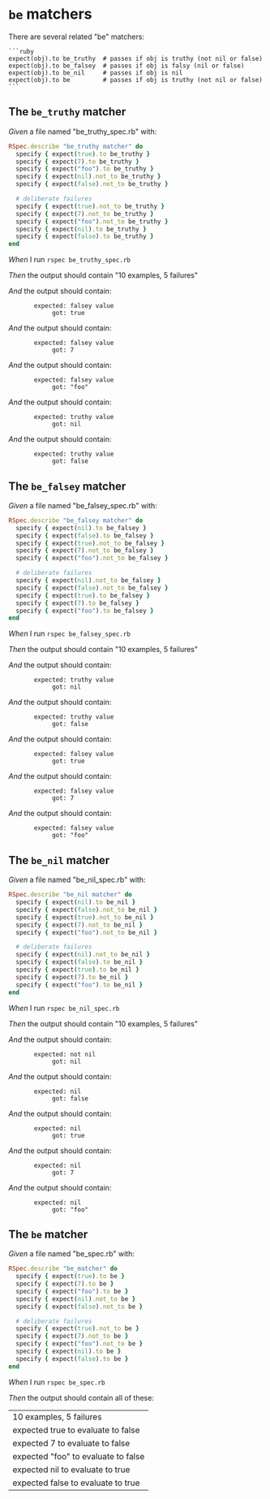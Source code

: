 # `be` matchers

There are several related "be" matchers:

    ```ruby
    expect(obj).to be_truthy  # passes if obj is truthy (not nil or false)
    expect(obj).to be_falsey  # passes if obj is falsy (nil or false)
    expect(obj).to be_nil     # passes if obj is nil
    expect(obj).to be         # passes if obj is truthy (not nil or false)
    ```

## The `be_truthy` matcher

_Given_ a file named "be_truthy_spec.rb" with:

```ruby
RSpec.describe "be_truthy matcher" do
  specify { expect(true).to be_truthy }
  specify { expect(7).to be_truthy }
  specify { expect("foo").to be_truthy }
  specify { expect(nil).not_to be_truthy }
  specify { expect(false).not_to be_truthy }

  # deliberate failures
  specify { expect(true).not_to be_truthy }
  specify { expect(7).not_to be_truthy }
  specify { expect("foo").not_to be_truthy }
  specify { expect(nil).to be_truthy }
  specify { expect(false).to be_truthy }
end
```

_When_ I run `rspec be_truthy_spec.rb`

_Then_ the output should contain "10 examples, 5 failures"

_And_ the output should contain:

```
       expected: falsey value
            got: true
```

_And_ the output should contain:

```
       expected: falsey value
            got: 7
```

_And_ the output should contain:

```
       expected: falsey value
            got: "foo"
```

_And_ the output should contain:

```
       expected: truthy value
            got: nil
```

_And_ the output should contain:

```
       expected: truthy value
            got: false
```

## The `be_falsey` matcher

_Given_ a file named "be_falsey_spec.rb" with:

```ruby
RSpec.describe "be_falsey matcher" do
  specify { expect(nil).to be_falsey }
  specify { expect(false).to be_falsey }
  specify { expect(true).not_to be_falsey }
  specify { expect(7).not_to be_falsey }
  specify { expect("foo").not_to be_falsey }

  # deliberate failures
  specify { expect(nil).not_to be_falsey }
  specify { expect(false).not_to be_falsey }
  specify { expect(true).to be_falsey }
  specify { expect(7).to be_falsey }
  specify { expect("foo").to be_falsey }
end
```

_When_ I run `rspec be_falsey_spec.rb`

_Then_ the output should contain "10 examples, 5 failures"

_And_ the output should contain:

```
       expected: truthy value
            got: nil
```

_And_ the output should contain:

```
       expected: truthy value
            got: false
```

_And_ the output should contain:

```
       expected: falsey value
            got: true
```

_And_ the output should contain:

```
       expected: falsey value
            got: 7
```

_And_ the output should contain:

```
       expected: falsey value
            got: "foo"
```

## The `be_nil` matcher

_Given_ a file named "be_nil_spec.rb" with:

```ruby
RSpec.describe "be_nil matcher" do
  specify { expect(nil).to be_nil }
  specify { expect(false).not_to be_nil }
  specify { expect(true).not_to be_nil }
  specify { expect(7).not_to be_nil }
  specify { expect("foo").not_to be_nil }

  # deliberate failures
  specify { expect(nil).not_to be_nil }
  specify { expect(false).to be_nil }
  specify { expect(true).to be_nil }
  specify { expect(7).to be_nil }
  specify { expect("foo").to be_nil }
end
```

_When_ I run `rspec be_nil_spec.rb`

_Then_ the output should contain "10 examples, 5 failures"

_And_ the output should contain:

```
       expected: not nil
            got: nil
```

_And_ the output should contain:

```
       expected: nil
            got: false
```

_And_ the output should contain:

```
       expected: nil
            got: true
```

_And_ the output should contain:

```
       expected: nil
            got: 7
```

_And_ the output should contain:

```
       expected: nil
            got: "foo"
```

## The `be` matcher

_Given_ a file named "be_spec.rb" with:

```ruby
RSpec.describe "be_matcher" do
  specify { expect(true).to be }
  specify { expect(7).to be }
  specify { expect("foo").to be }
  specify { expect(nil).not_to be }
  specify { expect(false).not_to be }

  # deliberate failures
  specify { expect(true).not_to be }
  specify { expect(7).not_to be }
  specify { expect("foo").not_to be }
  specify { expect(nil).to be }
  specify { expect(false).to be }
end
```

_When_ I run `rspec be_spec.rb`

_Then_ the output should contain all of these:

|                                     |
|-------------------------------------|
| 10 examples, 5 failures             |
| expected true to evaluate to false  |
| expected 7 to evaluate to false     |
| expected "foo" to evaluate to false |
| expected nil to evaluate to true    |
| expected false to evaluate to true  |

